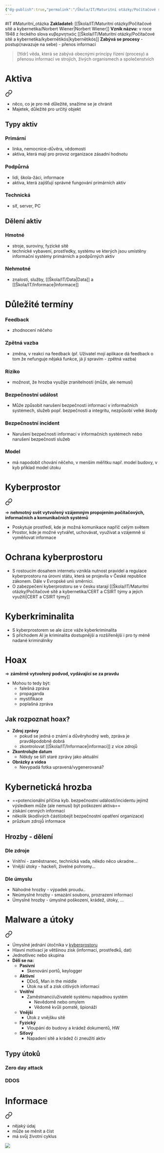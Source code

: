 ```yaml
---
{"dg-publish":true,"permalink":"/Škola/IT/Maturitní otázky/Počítačové sítě a kybernetika/Úvod do kybernetické bezpečnosti/","created":"2023-12-14T18:23:42.725+01:00","updated":"2024-05-14T17:29:42.454+02:00"}
---
```


#IT #Maturitní_otázka 
**Zakladatel:** [[Škola/IT/Maturitní otázky/Počítačové sítě a kybernetika/Norbert Wiener\|Norbert Wiener]]
**Vznik názvu:** v roce 1948 z řeckého slova κυβερνητικός [[Škola/IT/Maturitní otázky/Počítačové sítě a kybernetika/kybernētikós\|kybernētikós]]
**Zabývá se procesy** - postup(navazuje na sebe) - přenos informací

> [!tldr]
>  věda, která se zabývá obecnými principy řízení (procesy) a přenosu informací ve strojích, živých organismech a společenstvích
# Aktiva

<div class="transclusion internal-embed is-loaded"><a class="markdown-embed-link" href="/skola/it/aktiva/" aria-label="Open link"><svg xmlns="http://www.w3.org/2000/svg" width="24" height="24" viewBox="0 0 24 24" fill="none" stroke="currentColor" stroke-width="2" stroke-linecap="round" stroke-linejoin="round" class="svg-icon lucide-link"><path d="M10 13a5 5 0 0 0 7.54.54l3-3a5 5 0 0 0-7.07-7.07l-1.72 1.71"></path><path d="M14 11a5 5 0 0 0-7.54-.54l-3 3a5 5 0 0 0 7.07 7.07l1.71-1.71"></path></svg></a><div class="markdown-embed">




- něco, co je pro mě důležité, snažíme se je chránit
- Majetek, důležité pro určitý objekt
## Typy aktiv
### Primární 
- linka, nemocnice-důvěra, vědomosti
- aktiva, která mají pro provoz organizace zásadní hodnotu
### Podpůrná
- lidi, škola-žáci, informace
- aktiva, která zajišťují správné fungování primárních aktiv
### Technická
- síť, server, PC
## Dělení aktiv
### Hmotné
- stroje, suroviny, fyzické sítě
- technické vybavení, prostředky, systému ve kterých jsou umístěny informační systémy primárních a podpůrných aktiv
### Nehmotné
- znalosti, služby, [[Škola/IT/Data\|Data]] a [[Škola/IT/Informace\|Informace]]

</div></div>


# Důležité termíny 
### Feedback 
- zhodnocení něčeho
### Zpětná vazba 
- změna, v reakci na feedback (př. Uživatel mojí aplikace dá feedback o tom že nefunguje nějaká funkce, já jí spravím - zpětná vazba)
### Riziko
- možnost, že hrozba využije zranitelnosti (může, ale nemusí)
### Bezpečnostní událost 
- Může způsobit narušení bezpečnosti informací v informačních systémech, služeb popř. bezpečnosti a integritu, nezpůsobí velké škody
### Bezpečnostní incident
- Narušení bezpečnosti informací v informačních systémech nebo narušení bezpečnosti služeb
### Model 
- má napodobit chování něčeho, v menším měřítku např. model budovy, v kyb příklad model útoku

# Kyberprostor

<div class="transclusion internal-embed is-loaded"><a class="markdown-embed-link" href="/skola/it/kyberprostor/" aria-label="Open link"><svg xmlns="http://www.w3.org/2000/svg" width="24" height="24" viewBox="0 0 24 24" fill="none" stroke="currentColor" stroke-width="2" stroke-linecap="round" stroke-linejoin="round" class="svg-icon lucide-link"><path d="M10 13a5 5 0 0 0 7.54.54l3-3a5 5 0 0 0-7.07-7.07l-1.72 1.71"></path><path d="M14 11a5 5 0 0 0-7.54-.54l-3 3a5 5 0 0 0 7.07 7.07l1.71-1.71"></path></svg></a><div class="markdown-embed">




=> **nehmotný svět vytvořený vzájemným propojením počítačových, informačních a komunikačních systémů**

- Poskytuje prostředí, kde je možná komunikace napříč celým světem
- Prostor, kde je možné vytvářet, uchovávat, využívat a vzájemně si vyměňovat informace

# Ochrana kyberprostoru
- S rostoucím dosahem internetu vznikla nutnost pravidel a regulace kyberprostoru na úrovni státu, která se projevila v České republice zákonem. Dále v Evropské unii směrnicí.
- O zabezpečení kyberprostoru se v česku starají [[Škola/IT/Maturitní otázky/Počítačové sítě a kybernetika/CERT a CSIRT týmy a jejich využití\|CERT a CSIRT týmy]]
# Kyberkriminalita
- S kyberprostorem se ale úzce váže kyberkriminalita
- S příchodem AI je kriminalita dostupnější a rozšířenější i pro ty méně nadané kriminálníky

</div></div>


# Hoax

<div class="transclusion internal-embed is-loaded"><div class="markdown-embed">



=> **záměrně vytvořený podvod, vydávající se za pravdu**
- Mohou to tedy být:
	 - falešná zpráva
	 - propaganda
	 - mystifikace
	 - poplašná zpráva

## Jak rozpoznat hoax?
- **Zdroj zprávy**
	- pokud se jedná o známí a důvěryhodný web, zpráva je pravděpodobně dobrá
	- zkontrolovat [[Škola/IT/Informace\|informaci]] z více zdrojů
- **Zkontrolujte datum**
	- Někdy se šíří staré zprávy jako aktuální
- **Obrázky a videa**
	- Nevypadá fotka upravená/vygenerovaná?

</div></div>


# Kybernetická hrozba

<div class="transclusion internal-embed is-loaded"><div class="markdown-embed">



- ==potencionální příčina kyb. bezpečnostní události/incidentu jejímž výsledkem může (ale nemusí) být poškození aktiva==
- získání cenných informací
- několik škodlivých částí(obejít bezpečnostní opatření organizace)
- průzkum zdrojů informace
## Hrozby - dělení
### Dle zdroje
- Vnitřní - zaměstnanec, technická vada, někdo něco ukradne…
- Vnější útoky - hackeři, živelné pohromy…
### Dle úmyslu
- Náhodné hrozby - výpadek proudu..
- Neúmyslné hrozby - smazání souboru, prozrazení informací
- Úmyslné hrozby - úmyslné poškození, krádež, útoky, …

</div></div>

# Malware a útoky

<div class="transclusion internal-embed is-loaded"><a class="markdown-embed-link" href="/skola/it/kyberneticky-utok/" aria-label="Open link"><svg xmlns="http://www.w3.org/2000/svg" width="24" height="24" viewBox="0 0 24 24" fill="none" stroke="currentColor" stroke-width="2" stroke-linecap="round" stroke-linejoin="round" class="svg-icon lucide-link"><path d="M10 13a5 5 0 0 0 7.54.54l3-3a5 5 0 0 0-7.07-7.07l-1.72 1.71"></path><path d="M14 11a5 5 0 0 0-7.54-.54l-3 3a5 5 0 0 0 7.07 7.07l1.71-1.71"></path></svg></a><div class="markdown-embed">




- Úmyslné jednání útočníka v [kyberprostoru](Kyberprostor.md)
- Hlavní motivací je většinou zisk (informací, prostředků, dat)
- Jednotlivec nebo skupina
- **Dělí se na:**
    - **Pasivní**
        - Skenování portů, keylogger
    - **Aktivní**
        - DDoS, Man in the middle
        - Útok na síť a zisk citlivých informací
    - **Vnitřní**
        - Zaměstnanci/uživatelé systému napadnou systém
            - Nevědomě nebo omylem
            - Vědomě kvůli pomstě, špionáži
    - **Vnější**
        - Útok z vnějšku sítě
    - **Fyzický**
        - Vloupání do budovy a krádež dokumentů, HW
    - **Síťový**
        - Napadení sítě a krádež či zneužití aktiv

## Typy útoků
### Zero day attack
### DDOS


</div></div>


# Informace

<div class="transclusion internal-embed is-loaded"><a class="markdown-embed-link" href="/skola/it/informace/" aria-label="Open link"><svg xmlns="http://www.w3.org/2000/svg" width="24" height="24" viewBox="0 0 24 24" fill="none" stroke="currentColor" stroke-width="2" stroke-linecap="round" stroke-linejoin="round" class="svg-icon lucide-link"><path d="M10 13a5 5 0 0 0 7.54.54l3-3a5 5 0 0 0-7.07-7.07l-1.72 1.71"></path><path d="M14 11a5 5 0 0 0-7.54-.54l-3 3a5 5 0 0 0 7.07 7.07l1.71-1.71"></path></svg></a><div class="markdown-embed">




- nějaký údaj
- může se měnit a číst
- má svůj životní cyklus

![](https://lh7-us.googleusercontent.com/bcgZZIbPRXZbF-1JFXTrkwxea2T7mc225zTLGI2nYyGbnyLVavdfuYENf9L-luqLNlxjR1UQGkiKIpsc5jACbyrWzGVFx8JzzXWA3UBiLknmbKELl8FifhsxnafYpiVl6YEe_C8Gs7iW4-3Uuh-kQkQ)

</div></div>
